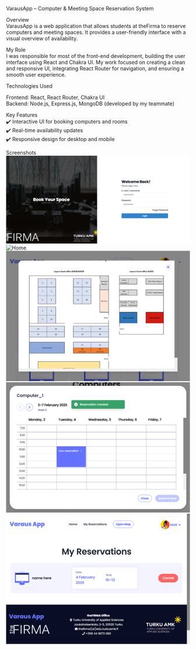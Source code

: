 VarausApp – Computer & Meeting Space Reservation System  

Overview  
VarausApp is a web application that allows students at theFirma to reserve computers and meeting spaces. It provides a user-friendly interface with a visual overview of availability.  

My Role  
I was responsible for most of the front-end development, building the user interface using React and Chakra UI. My work focused on creating a clean and responsive UI, integrating React Router for navigation, and ensuring a smooth user experience.  

Technologies Used

Frontend: React, React Router, Chakra UI  
Backend: Node.js, Express.js, MongoDB (developed by my teammate)  

Key Features  
✔️ Interactive UI for booking computers and rooms  
✔️ Real-time availability updates  
✔️ Responsive design for desktop and mobile  

Screenshots  
![Login](https://github.com/Jonttufantti/Sandbacka_portfolio/blob/main/varausapp/pictures/1_Login.png?raw=true)  
![Home](https://github.com/Jonttufantti/Sandbacka_portfolio/main/varausapp/pictures/2_home.png?raw=true)  
![Map Popup](https://github.com/Jonttufantti/Sandbacka_portfolio/blob/main/varausapp/pictures/3_map_popup.png?raw=true)  
![Reservation](https://github.com/Jonttufantti/Sandbacka_portfolio/blob/main/varausapp/pictures/4_reservation.png?raw=true)  
![My Reservations](https://github.com/Jonttufantti/Sandbacka_portfolio/blob/main/varausapp/pictures/5_my-reservations.png?raw=true)
